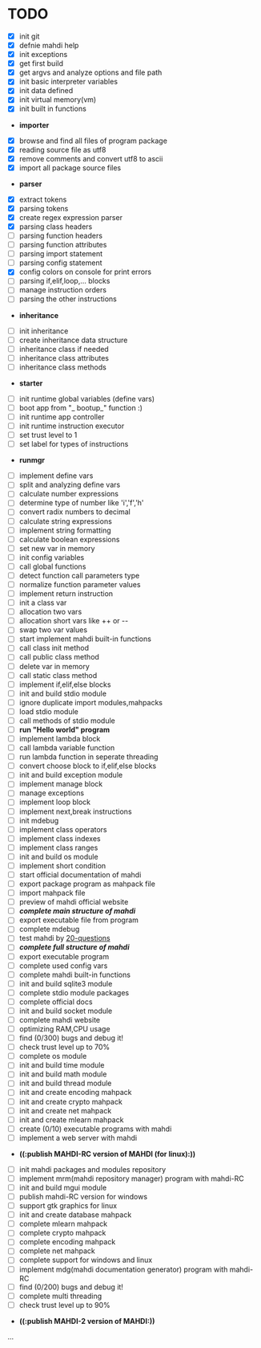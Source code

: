 
TODO
============================================

- [x] init git
- [x] defnie mahdi help
- [x] init exceptions
- [x] get first build
- [x] get argvs and analyze options and file path
- [x] init basic interpreter variables
- [x] init data defined
- [x] init virtual memory(vm)
- [x] init built in functions
- **importer**
- [x] browse and find all files of program package
- [x] reading source file as utf8
- [x] remove comments and convert utf8 to ascii
- [x] import all package source files
- **parser**
- [x] extract tokens
- [x] parsing tokens
- [x] create regex expression parser
- [x] parsing class headers
- [ ] parsing function headers
- [ ] parsing function attributes
- [ ] parsing import statement
- [ ] parsing config statement
- [x] config colors on console for print errors
- [ ] parsing if,elif,loop,... blocks
- [ ] manage instruction orders
- [ ] parsing the other instructions
- **inheritance**
- [ ] init inheritance
- [ ] create inheritance data structure
- [ ] inheritance class if needed
- [ ] inheritance class attributes
- [ ] inheritance class methods
- **starter**
- [ ] init runtime global variables (define vars)
- [ ] boot app from "_ bootup_" function :)
- [ ] init runtime app controller
- [ ] init runtime instruction executor
- [ ] set trust level to 1
- [ ] set label for types of instructions
- **runmgr**
- [ ] implement define vars
- [ ] split and analyzing define vars
- [ ] calculate number expressions
- [ ] determine type of number like 'i','f','h'
- [ ] convert radix numbers to decimal
- [ ] calculate string expressions
- [ ] implement string formatting
- [ ] calculate boolean expressions
- [ ] set new var in memory
- [ ] init config variables
- [ ] call global functions
- [ ] detect function call parameters type
- [ ] normalize function parameter values
- [ ] implement return instruction
- [ ] init a class var
- [ ] allocation two vars
- [ ] allocation short vars like ++ or --
- [ ] swap two var values
- [ ] start implement mahdi built-in functions
- [ ] call class init method
- [ ] call public class method
- [ ] delete var in memory
- [ ] call static class method
- [ ] implement if,elif,else blocks
- [ ] init and build stdio module
- [ ] ignore duplicate import modules,mahpacks
- [ ] load stdio module
- [ ] call methods of stdio module
- [ ] **run "Hello world" program**
- [ ] implement lambda block
- [ ] call lambda variable function
- [ ] run lambda function in seperate threading
- [ ] convert choose block to if,elif,else blocks
- [ ] init and build exception module
- [ ] implement manage block
- [ ] manage exceptions
- [ ] implement loop block
- [ ] implement next,break instructions
- [ ] init mdebug
- [ ] implement class operators
- [ ] implement class indexes
- [ ] implement class ranges
- [ ] init and build os module
- [ ] implement short condition
- [ ] start official documentation of mahdi
- [ ] export package program as mahpack file
- [ ] import mahpack file
- [ ] preview of mahdi official website
- [ ] **_complete main structure of mahdi_**
- [ ] export executable file from program
- [ ] complete mdebug
- [ ] test mahdi by [20-questions](https://github.com/mykeels/20-questions)
- [ ] **_complete full structure of mahdi_**
- [ ] export executable program
- [ ] complete used config vars
- [ ] complete mahdi built-in functions
- [ ] init and build sqlite3 module
- [ ] complete stdio module packages
- [ ] complete official docs
- [ ] init and build socket module
- [ ] complete mahdi website
- [ ] optimizing RAM,CPU usage
- [ ] find (0/300) bugs and debug it!
- [ ] check trust level up to 70%
- [ ] complete os module
- [ ] init and build time module
- [ ] init and build math module
- [ ] init and build thread module
- [ ] init and create encoding mahpack
- [ ] init and create crypto mahpack
- [ ] init and create net mahpack
- [ ] init and create mlearn mahpack
- [ ] create (0/10) executable programs with mahdi
- [ ] implement a web server with mahdi

 - **((:publish MAHDI-RC version of MAHDI (for linux):))**

- [ ] init mahdi packages and modules repository
- [ ] implement mrm(mahdi repository manager) program with mahdi-RC
- [ ] init and build mgui module
- [ ] publish mahdi-RC version for windows
- [ ] support gtk graphics for linux
- [ ] init and create database mahpack
- [ ] complete mlearn mahpack
- [ ] complete crypto mahpack
- [ ] complete encoding mahpack
- [ ] complete net mahpack
- [ ] complete support for windows and linux
- [ ] implement mdg(mahdi documentation generator) program with mahdi-RC
- [ ] find (0/200) bugs and debug it!
- [ ] complete multi threading
- [ ] check trust level up to 90%

 - **((:publish MAHDI-2 version of MAHDI:))**

...